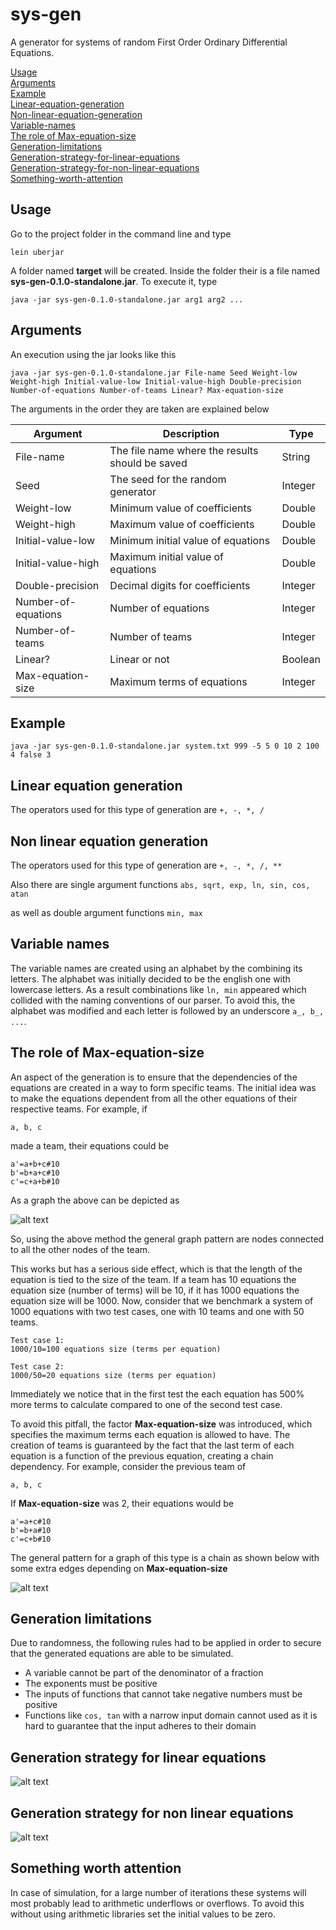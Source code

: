 # sys-gen

A generator for systems of random First Order Ordinary Differential Equations.

[Usage](#Usage)  
[Arguments](#Arguments)  
[Example](#Example)  
[Linear-equation-generation](#Linear-equation-generation)  
[Non-linear-equation-generation](#Non-linear-equation-generation)  
[Variable-names](#Variable-names)  
[The role of Max-equation-size](#The-role-of-max-equation-size)  
[Generation-limitations](#Generation-limitations)  
[Generation-strategy-for-linear-equations](#Generation-strategy-for-linear-equations)  
[Generation-strategy-for-non-linear-equations](#Generation-strategy-for-non-linear-equations)  
[Something-worth-attention](#Something-worth-attention)  

## Usage <a name="Usage"></a>

Go to the project folder in the command line and type 

    lein uberjar


A folder named **target** will be created. Inside the folder their is a file named **sys-gen-0.1.0-standalone.jar**. To execute it, type

    java -jar sys-gen-0.1.0-standalone.jar arg1 arg2 ...

## Arguments <a name="Arguments"></a>

An execution using the jar looks like this

    java -jar sys-gen-0.1.0-standalone.jar File-name Seed Weight-low Weight-high Initial-value-low Initial-value-high Double-precision Number-of-equations Number-of-teams Linear? Max-equation-size

The arguments in the order they are taken are explained below

**Argument** | **Description** | **Type**
--- | --- | ---
File-name | The file name where the results should be saved | String
Seed | The seed for the random generator | Integer
Weight-low | Minimum value of coefficients | Double
Weight-high | Maximum value of coefficients | Double
Initial-value-low | Minimum initial value of equations | Double
Initial-value-high | Maximum initial value of equations | Double
Double-precision | Decimal digits for coefficients | Integer
Number-of-equations | Number of equations | Integer
Number-of-teams | Number of teams | Integer
Linear? | Linear or not | Boolean
Max-equation-size | Maximum terms of equations | Integer

## Example <a name="Example"></a>

    java -jar sys-gen-0.1.0-standalone.jar system.txt 999 -5 5 0 10 2 100 4 false 3

## Linear equation generation <a name="Linear-equation-generation"></a>

The operators used for this type of generation are ```+, -, *, /```

## Non linear equation generation <a name="Non-linear-equation-generation"></a> 

The operators used for this type of generation are ```+, -, *, /, **```

Also there are single argument functions ```abs, sqrt, exp, ln, sin, cos, atan```

as well as double argument functions ```min, max```

## Variable names <a name="Variable-names"></a>

The variable names are created using an alphabet by the combining its letters. The alphabet was initially decided to be the english one with lowercase letters.
As a result combinations like ```ln, min``` appeared which collided with the naming conventions of our parser. To avoid this, the alphabet was modified and each letter is followed by an underscore ```a_, b_, ...```.

## The role of **Max-equation-size** <a name="The-role-of-max-equation-size"></a>

An aspect of the generation is to ensure that the dependencies of the equations are created in a way to form specific teams.
The initial idea was to make the equations dependent from all the other equations of their respective teams. For example, if
```
a, b, c
```
made a team, their equations could be
```
a'=a+b+c#10
b'=b+a+c#10
c'=c+a+b#10
```
As a graph the above can be depicted as

![alt text](sys-gen-images/without-maxequationsize.png "Without 'Max-equation-size'")

So, using the above method the general graph pattern are nodes connected to all the other nodes of the team.

This works but has a serious side effect, which is that the length of the equation is tied to the size of the team. If a team has 10 equations the equation size (number of terms) will be 10, if it has 1000
equations the equation size will be 1000. Now, consider that we benchmark a system of 1000 equations with two test cases, one with 10 teams and one with 50 teams.

```
Test case 1:
1000/10=100 equations size (terms per equation)
```
```
Test case 2:
1000/50=20 equations size (terms per equation)
```
Immediately we notice that in the first test the each equation has 500% more terms to calculate compared to one of the second test case.

To avoid this pitfall, the factor **Max-equation-size** was introduced, which specifies the maximum terms each equation is allowed to have. 
The creation of teams is guaranteed by the fact that the last term of each equation is a function of the previous equation, creating a chain dependency. 
For example, consider the previous team of
```
a, b, c
```
If **Max-equation-size** was 2, their equations would be
```
a'=a+c#10
b'=b+a#10
c'=c+b#10
```
The general pattern for a graph of this type is a chain as shown below with some extra edges depending on **Max-equation-size**

![alt text](sys-gen-images/with-maxequationsize.png "With 'Max-equation-size'")

## Generation limitations <a name="Generation-limitations"></a>

Due to randomness, the following rules had to be applied in order to secure that the generated equations are able to be simulated.

* A variable cannot be part of the denominator of a fraction
* The exponents must be positive
* The inputs of functions that cannot take negative numbers must be positive
* Functions like ```cos, tan``` with a narrow input domain cannot used as it is hard to guarantee that the input adheres to their domain

## Generation strategy for linear equations <a name="Generation-strategy-for-linear-equations"></a>

![alt text](sys-gen-images/linear.png "Generation strategy for linear equations")

## Generation strategy for non linear equations <a name="Generation-strategy-for-non-linear-equations"></a>

![alt text](sys-gen-images/non_linear.png "Generation strategy for non linear equations")

## Something worth attention <a name="Something-worth-attention"></a>

In case of simulation, for a large number of iterations these systems will most probably lead to arithmetic underflows or overflows.
To avoid this without using arithmetic libraries set the initial values to be zero.
